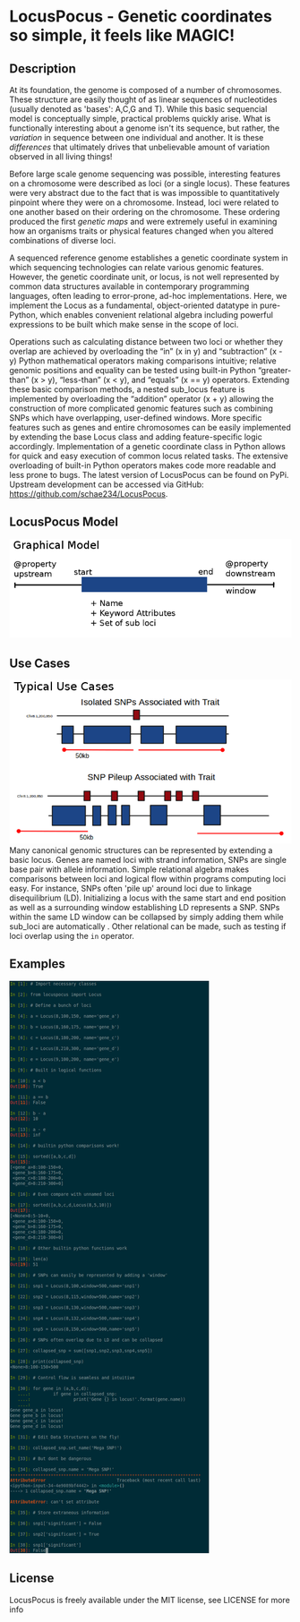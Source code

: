 # LocusPocus - Genetic coordinates so simple, it feels like MAGIC!

Description
-----------
At its foundation, the genome is composed of a number of chromosomes. These
structure are easily thought of as linear sequences of nucleotides (usually
denoted as 'bases': A,C,G and T).  While this basic sequencial model is
conceptually simple, practical problems quickly arise.  What is functionally
interesting about a genome isn't its sequence, but rather, the *variation* in
sequence between one individual and another. It is these *differences* that
ultimately drives that unbelievable amount of variation observed in all living
things!

Before large scale genome sequencing was possible, interesting features on a
chromosome were described as loci (or a single locus). These features were very
abstract due to the fact that is was impossible to quantitatively pinpoint
where they were on a chromosome. Instead, loci were related to one another
based on their ordering on the chromosome. These ordering produced the first
*genetic maps* and were extremely useful in examining how an organisms traits
or physical features changed when you altered combinations of diverse loci.

A sequenced reference genome establishes a genetic coordinate system in which
sequencing technologies can relate various genomic features. However, the
genetic coordinate unit, or locus, is not well represented by common data
structures available in contemporary programming languages, often leading to
error-prone, ad-hoc implementations. Here, we implement the Locus as a
fundamental, object-oriented datatype in pure-Python, which enables convenient
relational algebra including powerful expressions to be built which make sense
in the scope of loci. 

Operations such as calculating distance between two
loci or whether they overlap are achieved by overloading the “in” (x in y) and
“subtraction” (x - y) Python mathematical operators making comparisons
intuitive; relative genomic positions and equality can be tested using built-in
Python “greater-than” (x > y), “less-than” (x < y), and “equals” (x == y)
operators. Extending these basic comparison methods, a nested sub_locus feature
is implemented by overloading the “addition” operator (x + y) allowing the
construction of more complicated genomic features such as combining SNPs which
have overlapping, user-defined windows. More specific features such as genes
and entire chromosomes can be easily implemented by extending the base Locus
class and adding feature-specific logic accordingly. Implementation of a
genetic coordinate class in Python allows for quick and easy execution of
common locus related tasks. The extensive overloading of built-in Python
operators makes code more readable and less prone to bugs. The latest version
of LocusPocus can be found on PyPi. Upstream development can be accessed via
GitHub: https://github.com/schae234/LocusPocus.

LocusPocus Model
----------------
![locuspocus model](img/model.png)


Use Cases
---------
![locus pocus use cases](img/UseCases.png)
Many canonical genomic structures can be represented by extending a basic
locus. Genes are named loci with strand information, SNPs are single base pair
with allele information. Simple relational algebra makes comparisons between
loci and logical flow within programs computing loci easy. For instance, SNPs
often 'pile up' around loci due to linkage disequilibrium (LD). Initializing a
locus with the same start and end position as well as a surrounding window
establishing LD represents a SNP. SNPs within the same LD window can be
collapsed by simply adding them while sub_loci are automatically . Other
relational can be made, such as testing if loci overlap using the `in`
operator.


Examples
--------
![locus pocus examples](img/Examples.png)


License
-------
LocusPocus is freely available under the MIT license, see LICENSE for more info

